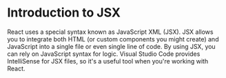 # Introduction to JSX

React uses a special syntax known as JavaScript XML (JSX). JSX allows you to integrate both HTML (or custom components you might create) and JavaScript into a single file or even single line of code. By using JSX, you can rely on JavaScript syntax for logic. Visual Studio Code provides IntelliSense for JSX files, so it's a useful tool when you're working with React.
